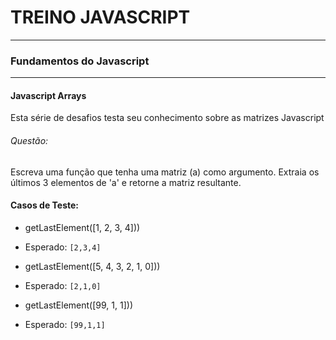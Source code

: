 # TREINO JAVASCRIPT #
---
### Fundamentos do Javascript ###
---
#### Javascript Arrays
Esta série de desafios testa seu conhecimento sobre as matrizes Javascript
###### Questão:
Escreva uma função que tenha uma matriz (a) como argumento. Extraia os últimos 3 elementos de 'a' e retorne a matriz resultante.
#### Casos de Teste:

- getLastElement([1, 2, 3, 4]))
- Esperado: `[2,3,4]`

- getLastElement([5, 4, 3, 2, 1, 0]))
- Esperado: `[2,1,0]`

- getLastElement([99, 1, 1]))
- Esperado: `[99,1,1]`